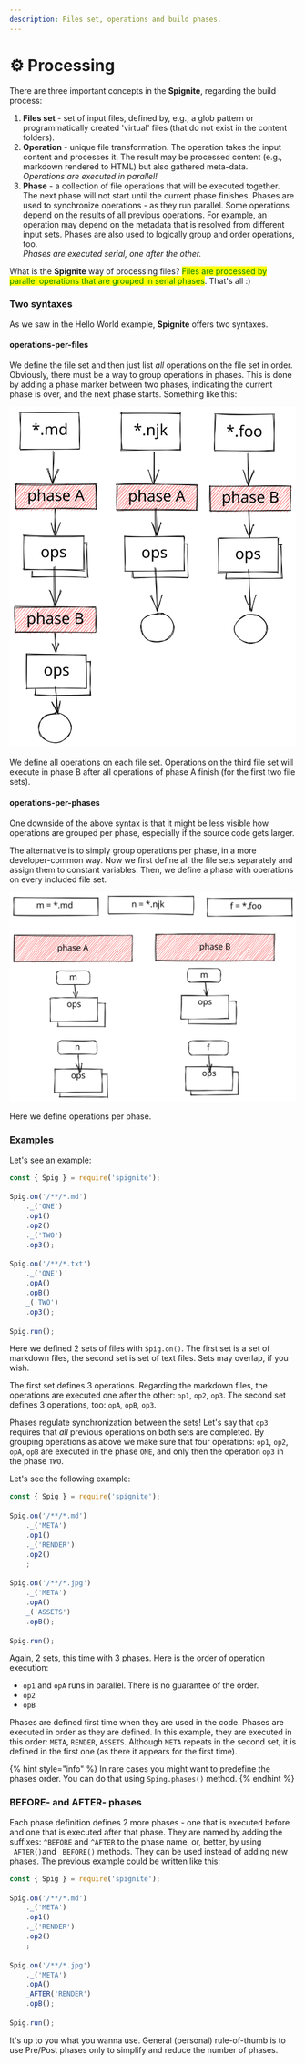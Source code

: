 ```yaml
---
description: Files set, operations and build phases.
---
```


# ⚙ Processing

There are three important concepts in the **Spignite**, regarding the build process:

1. **Files set** - set of input files, defined by, e.g., a glob pattern or programmatically created 'virtual' files (that do not exist in the content folders).
2. **Operation** - unique file transformation. The operation takes the input content and processes it. The result may be processed content (e.g., markdown rendered to HTML) but also gathered meta-data.\
   _Operations are executed in parallel!_
3. **Phase** - a collection of file operations that will be executed together. The next phase will not start until the current phase finishes. Phases are used to synchronize operations - as they run parallel. Some operations depend on the results of all previous operations. For example, an operation may depend on the metadata that is resolved from different input sets. Phases are also used to logically group and order operations, too.\
   _Phases are executed serial, one after the other._

What is the **Spignite** way of processing files? <mark style="color:green;">Files are processed by parallel operations that are grouped in serial phases</mark>. That's all :)

### Two syntaxes

As we saw in the Hello World example, **Spignite** offers two syntaxes.

#### **operations-per-files**

We define the file set and then just list _all_ operations on the file set in order. Obviously, there must be a way to group operations in phases. This is done by adding a phase marker between two phases, indicating the current phase is over, and the next phase starts. Something like this:

<img src=".gitbook/assets/file.drawing.svg" alt="" class="gitbook-drawing">

We define all operations on each file set. Operations on the third file set will execute in phase B after all operations of phase A finish (for the first two file sets).

#### operations-per-phases

One downside of the above syntax is that it might be less visible how operations are grouped per phase, especially if the source code gets larger.

The alternative is to simply group operations per phase, in a more developer-common way. Now we first define all the file sets separately and assign them to constant variables. Then, we define a phase with operations on every included file set.

<img src=".gitbook/assets/file.drawing (1).svg" alt="" class="gitbook-drawing">

Here we define operations per phase.

### Examples

Let's see an example:

```javascript
const { Spig } = require('spignite');

Spig.on('/**/*.md')
    ._('ONE')
    .op1()
    .op2()
    ._('TWO')
    .op3();
    
Spig.on('/**/*.txt')
    ._('ONE')
    .opA()
    .opB()
    _('TWO')
    .op3();
    
Spig.run();
```

Here we defined 2 sets of files with `Spig.on()`.  The first set is a set of markdown files, the second set is set of text files. Sets may overlap, if you wish.

The first set defines 3 operations. Regarding the markdown files,  the operations are executed one after the other: `op1`, `op2`, `op3`. The second set defines 3 operations, too: `opA`, `opB`, `op3`.

Phases regulate synchronization between the sets! Let's say that `op3` requires that _all_ previous operations on both sets are completed. By grouping operations as above we make sure that four operations: `op1`, `op2`, `opA`, `opB` are executed in the phase `ONE`, and only then the operation `op3` in the phase `TWO`.

Let's see the following example:

```javascript
const { Spig } = require('spignite');

Spig.on('/**/*.md')
    ._('META')
    .op1()
    ._('RENDER')
    .op2()
    ;
    
Spig.on('/**/*.jpg')
    ._('META')
    .opA()
    _('ASSETS')
    .opB();
    
Spig.run();
```

Again, 2 sets, this time with 3 phases. Here is the order of operation execution:

* `op1` and `opA` runs in parallel. There is no guarantee of the order.
* `op2`
* `opB`

Phases are defined first time when they are used in the code. Phases are executed in order as they are defined. In this example, they are executed in this order: `META`, `RENDER`, `ASSETS`. Although `META` repeats in the second set, it is defined in the first one (as there it appears for the first time).

{% hint style="info" %}
In rare cases you might want to predefine the phases order. You can do that using `Sping.phases()` method.
{% endhint %}

### BEFORE- and AFTER- phases

Each phase definition defines 2 more phases - one that is executed before and one that is executed after that phase. They are named by adding the suffixes: `^BEFORE` and `^AFTER` to the phase name, or, better, by using `_AFTER()`and `_BEFORE()` methods. They can be used instead of adding new phases. The previous example could be written like this:

```javascript
const { Spig } = require('spignite');

Spig.on('/**/*.md')
    ._('META')
    .op1()
    ._('RENDER')
    .op2()
    ;
    
Spig.on('/**/*.jpg')
    ._('META')
    .opA()
    _AFTER('RENDER')
    .opB();
    
Spig.run();
```

It's up to you what you wanna use. General (personal) rule-of-thumb is to use Pre/Post phases only to simplify and reduce the number of phases.
